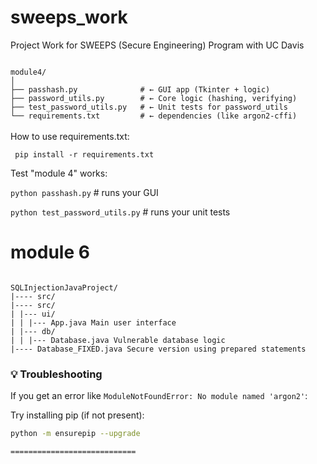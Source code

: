 # sweeps_work
Project Work for SWEEPS (Secure Engineering) Program with UC Davis

<code>
module4/
│
├── passhash.py              # ← GUI app (Tkinter + logic)
├── password_utils.py        # ← Core logic (hashing, verifying)
├── test_password_utils.py   # ← Unit tests for password_utils
└── requirements.txt         # ← dependencies (like argon2-cffi)
</code>

<br>
How to use requirements.txt:

<code> pip install -r requirements.txt</code>


Test "module 4" works:

<code>python passhash.py</code>        # runs your GUI

<code>python test_password_utils.py</code>   # runs your unit tests

# module 6
<code>
SQLInjectionJavaProject/
|---- src/
|---- src/
| |--- ui/
| | |--- App.java Main user interface
| |--- db/
| | |--- Database.java Vulnerable database logic
|---- Database_FIXED.java Secure version using prepared statements
</code>

### 💡 Troubleshooting
If you get an error like `ModuleNotFoundError: No module named 'argon2'`:

Try installing pip (if not present):
```bash
python -m ensurepip --upgrade

============================
